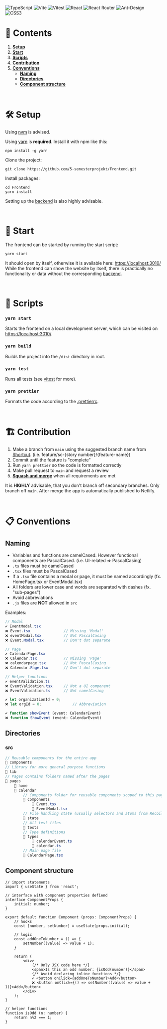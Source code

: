 ![TypeScript](https://img.shields.io/badge/TypeScript-007ACC?style=for-the-badge&logo=typescript&logoColor=white)
![Vite](https://img.shields.io/badge/vite-%23646CFF.svg?style=for-the-badge&logo=vite&logoColor=white)
![Vitest](https://img.shields.io/badge/vitest-%23729B1A.svg?style=for-the-badge&logo=vitest&logoColor=%23FCC72B)
![React](https://img.shields.io/badge/react-%2320232a.svg?style=for-the-badge&logo=react&logoColor=%2361DAFB)
![React Router](https://img.shields.io/badge/React_Router-CA4245?style=for-the-badge&logo=react-router&logoColor=white)
![Ant-Design](https://img.shields.io/badge/-AntDesign-%230170FE?style=for-the-badge&logo=ant-design&logoColor=white)
![CSS3](https://img.shields.io/badge/css3-%231572B6.svg?style=for-the-badge&logo=css3&logoColor=white)

# 📌 Contents

1. [**Setup**](#️-setup)
2. [**Start**](#rocket-start)
3. [**Scripts**](#-scripts)
4. [**Contribution**](#building_construction-contribution)
5. [**Conventions**](#clipboard-conventions)
    - [**Naming**](#naming)
    - [**Directories**](#directories)
    - [**Component structure**](#component-structure)

<br>

# 🛠️ Setup

Using [nvm](https://github.com/coreybutler/nvm-windows) is advised.

Using [yarn](https://yarnpkg.com/) is **required**. Install it with npm like this:

```console
npm install -g yarn
```

Clone the project:

```console
git clone https://github.com/5-semesterprojekt/Frontend.git
```

Install packages:
```console
cd Frontend
yarn install
```

Setting up the [backend](https://github.com/5-semesterprojekt/Backend) is also highly advisable.

<br>

# :rocket: Start

The frontend can be started by running the start script:

```console
yarn start
```

It should open by itself, otherwise it is available here: [https://localhost:3010/](https://localhost:3010/)
<br>While the frontend can show the website by itself, there is practically no functionality or data without the corresponding [backend](https://github.com/5-semesterprojekt/Backend).

<br>

# 📜 Scripts

### `yarn start`
Starts the frontend on a local development server, which can be visited on [https://localhost:3010/](https://localhost:3010/).

### `yarn build`
Builds the project into the `/dist` directory in root.

### `yarn test`
Runs all tests (see [vitest](https://vitest.dev/) for more).

### `yarn prettier`
Formats the code according to the [.prettierrc](https://github.com/5-semesterprojekt/Frontend/blob/main/.prettierrc).

<br>

# :building_construction: Contribution

1. Make a branch from `main` using the suggested branch name from [Shortcut](https://app.shortcut.com/5-semester/stories/space/19/everything?team_scope_id=v2%3At%3A6536343c-3b19-48f3-96bd-e44481a7aefc%3A6536343c-ab85-4346-9338-ad967260f782). (i.e. feature/sc-{story number}/{feature-name})
2. Commit until the feature is "complete"
3. Run `yarn prettier` so the code is formatted correctly
4. Make pull request to `main` and request a review
5. <ins>**Squash and merge**</ins> when all requirements are met

It is **HIGHLY** advisable, that you don't branch off secondary branches. Only branch off `main`.
After merge the app is automatically published to Netlify.

<br>

# :clipboard: Conventions

## Naming

- Variables and functions are camelCased. However functional components are PascalCased. (i.e. UI-related => PascalCasing)
- `.ts` files must be camelCased
- `.tsx` files must be PascalCased
- If a `.tsx` file contains a modal or page, it must be named accordingly (fx. HomePage.tsx or EventModal.tsx)
- All folders are lower case and words are separated with dashes (fx. "sub-pages")
- Avoid abbreviations
- `.js` files are **NOT** allowed in `src`

Examples:
```cs
// Modal
✔️ EventModal.tsx
❌ Event.tsx               // Missing 'Modal'
❌ eventModal.tsx          // Not PascalCasing
❌ Event.Modal.tsx         // Don't dot separate

// Page
✔️ CalendarPage.tsx
❌ Calendar.tsx            // Missing 'Page'
❌ calendarpage.tsx        // Not PascalCasing
❌ Calendar.Page.tsx       // Don't dot separate

// Helper functions
✔️ eventValidation.ts
❌ EventValidation.tsx     // Not a UI component
❌ EventValidation.ts      // Not camelCasing

```
```ts
✔️ let organizationId = 0;
❌ let orgId = 0;              // Abbreviation

✔️ function showEvent (event: CalendarEvent)
❌ function ShowEvent (event: CalendarEvent)
```

## Directories

### src

```cs
// Reusable components for the entire app
📁 components
// Library for more general purpose functions
📁 lib
// Pages contains folders named after the pages
📁 pages
    📁 home
    📁 calendar
        // Components folder for reusable components scoped to this page
        📁 components
            📄 Event.tsx
            📄 EventModal.tsx
        // File handling state (usually selectors and atoms from Recoil)
        📁 state
        // All test files
        📁 tests
        // Type definitions
        📁 types
            📄 calendarEvent.ts
            📄 calendar.ts
        // Main page file
        📄 CalendarPage.tsx
```

## Component structure

```tsx
// import statements
import { useState } from 'react';

// interface with component properties defiend
interface ComponentProps {
    initial: number;
}

export default function Component (props: ComponentProps) {
    // hooks
    const [number, setNumber] = useState(props.initial);

    // logic
    const addOneToNumber = () => {
        setNumber((value) => value + 1);
    }

    return (
        <div>
            {/* Only JSX code here */}
            <span>Is this an odd number: {isOdd(number)}</span>
            {/* Avoid declaring inline functions */}
            ✔️ <button onClick={addOneToNumber}>Add</button>
            ❌ <button onClick={() => setNumber((value) => value + 1)}>Add</button>
        </div>
    );
}

// helper functions
function isOdd (n: number) {
    return n%2 === 1;
}
```
